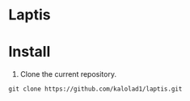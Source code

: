 # Laptis

# Install
1. Clone the current repository.
```
git clone https://github.com/kalolad1/laptis.git
```
